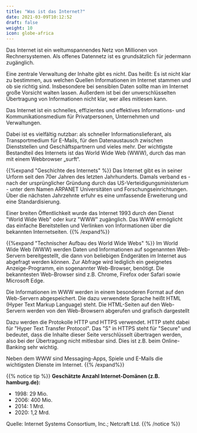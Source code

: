 ```yaml
---
title: "Was ist das Internet?"
date: 2021-03-09T10:12:52
draft: false
weight: 10
icon: globe-africa
---
```

Das Internet ist ein weltumspannendes Netz von Millionen von Rechnersystemen. Als offenes Datennetz ist es grundsätzlich für jedermann zugänglich.

Eine zentrale Verwaltung der Inhalte gibt es nicht. Das heißt: Es ist nicht klar zu bestimmen, aus welchen Quellen Informationen im Internet stammen und ob sie richtig sind. Insbesondere bei sensiblen Daten sollte man im Internet große Vorsicht walten lassen. Außerdem ist bei der unverschlüsselten Übertragung von Informationen nicht klar, wer alles mitlesen kann.

Das Internet ist ein schnelles, effizientes und effektives Informations- und Kommunikationsmedium für Privatpersonen, Unternehmen und Verwaltungen.

Dabei ist es vielfältig nutzbar: als schneller Informationslieferant, als Transportmedium für E-Mails, für den Datenaustausch zwischen Dienststellen und Geschäftspartnern und vieles mehr. Der wichtigste Bestandteil des Internets ist das World Wide Web (WWW), durch das man mit einem Webbrowser „surft“.

{{%expand "Geschichte des Internets" %}}
Das Internet gibt es in seiner Urform seit den 70er Jahren des letzten Jahrhunderts. Damals verband es - nach der ursprünglicher Gründung durch das US-Verteidigungsministerium - unter dem Namen ARPANET Universitäten und Forschungseinrichtungen. Über die nächsten Jahrzehnte erfuhr es eine umfassende Erweiterung und eine Standardisierung.

Einer breiten Öffentlichkeit wurde das Internet 1993 durch den Dienst "World Wide Web" oder kurz "WWW" zugänglich. Das WWW ermöglicht das einfache Bereitstellen und Verlinken von Informationen über die bekannten Internetseiten.
{{% /expand%}}

{{%expand "Technischer Aufbau des World Wide Webs" %}}
Im World Wide Web (WWW) werden Daten und Informationen auf sogenannten Web-Servern bereitgestellt, die dann von beliebigen Endgeräten im Internet aus abgefragt werden können. Zur Abfrage wird lediglich ein geeignetes Anzeige-Programm, ein sogenannter Web-Browser, benötigt. Die bekanntesten Web-Browser sind z.B. Chrome, Firefox oder Safari sowie Microsoft Edge.

Die Informationen im WWW werden in einem besonderen Format auf den Web-Servern abgespeichert. Die dazu verwendete Sprache heißt HTML (Hyper Text Markup Language) steht. Die HTML-Seiten auf den Web-Servern werden von den Web-Browsern abgerufen und grafisch dargestellt

Dazu werden die Protokolle HTTP und HTTPS verwendet. HTTP steht dabei für "Hyper Text Transfer Protocol". Das "S" in HTTPS steht für "Secure" und bedeutet, dass die Inhalte dieser Seite verschlüsselt übertragen werden, also bei der Übertragung nicht mitlesbar sind. Dies ist z.B. beim Online-Banking sehr wichtig.

Neben dem WWW sind Messaging-Apps, Spiele und E-Mails die wichtigsten Dienste im Internet.
{{% /expand%}}

{{% notice tip %}}
**Geschätzte Anzahl Internet-Domänen (z.B. hamburg.de):**
- 1998: 29 Mio.
- 2006: 400 Mio.
- 2014: 1 Mrd.
- 2020: 1,2 Mrd.

Quelle: Internet Systems Consortium, Inc.; Netcraft Ltd.
{{% /notice %}}

